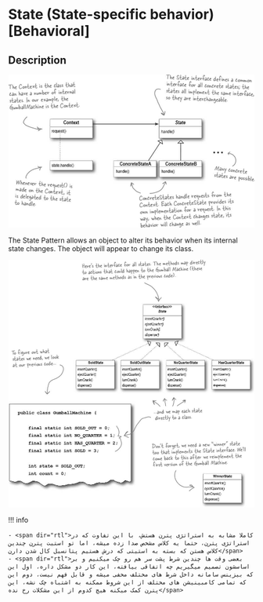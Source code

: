 # State (State-specific behavior) [Behavioral]

## Description

![](state/image2.jpg)

The State Pattern allows an object to alter its behavior when its internal state changes. The object will appear to change its class.

![](state/image1.jpg)

!!! info

    - <span dir="rtl">کاملا مشابه به استراتژی پترن هستش، با این تفاوت که در استراتژی پترن، حتما یه کلاس مشخص صدا زده میشه، اما تو استیت پترن چندین کلاس هستن که بسته به استیتی که درش هستیم پتانسیل کال شدن دارن</span>
    - <span dir="rtl">بعضی وقت ها چندین شرط پشت سر هم رو چک میکنیم و بر اساسشون تصمیم میگیریم چه اتفاقی بیافته، این کار دو مشکل داره، اول این که بیزینس سامانه داخل شرط های مختلف مخفی میشه و قابل فهم نیست، دوم این که تمامی کامبینیشن های مختلف از این شروط ممکنه به اشتباه چک نشه، این پترن کمک میکنه هیچ کدوم از این مشکلات رخ نده</span>
